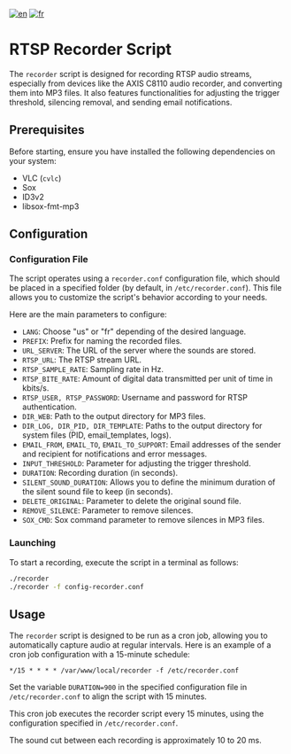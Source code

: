 [![en](https://img.shields.io/badge/lang-en-red.svg)](https://github.com/stefaweb/rtsp-recorder-dev/tree/main)
[![fr](https://img.shields.io/badge/lang-fr-yellow.svg)](https://github.com/stefaweb/rtsp-recorder-dev/blob/main/README.fr.md)

# RTSP Recorder Script

The `recorder` script is designed for recording RTSP audio streams, especially from devices like the AXIS C8110 audio recorder, and converting them into MP3 files. It also features functionalities for adjusting the trigger threshold, silencing removal, and sending email notifications.

## Prerequisites

Before starting, ensure you have installed the following dependencies on your system:

- VLC (`cvlc`)
- Sox
- ID3v2
- libsox-fmt-mp3

## Configuration

### Configuration File

The script operates using a `recorder.conf` configuration file, which should be placed in a specified folder (by default, in `/etc/recorder.conf`). This file allows you to customize the script's behavior according to your needs.

Here are the main parameters to configure:

- `LANG`: Choose "us" or "fr" depending of the desired language.
- `PREFIX`: Prefix for naming the recorded files.
- `URL_SERVER`: The URL of the server where the sounds are stored.
- `RTSP_URL`: The RTSP stream URL.
- `RTSP_SAMPLE_RATE`: Sampling rate in Hz.
- `RTSP_BITE_RATE`: Amount of digital data transmitted per unit of time in kbits/s.
- `RTSP_USER, RTSP_PASSWORD`: Username and password for RTSP authentication.
- `DIR_WEB`: Path to the output directory for MP3 files.
- `DIR_LOG, DIR_PID, DIR_TEMPLATE`: Paths to the output directory for system files (PID, email_templates, logs).
- `EMAIL_FROM`, `EMAIL_TO`, `EMAIL_TO_SUPPORT`: Email addresses of the sender and recipient for notifications and error messages.
- `INPUT_THRESHOLD`: Parameter for adjusting the trigger threshold.
- `DURATION`: Recording duration (in seconds).
- `SILENT_SOUND_DURATION`: Allows you to define the minimum duration of the silent sound file to keep (in seconds).
- `DELETE_ORIGINAL`: Parameter to delete the original sound file.
- `REMOVE_SILENCE`: Parameter to remove silences.
- `SOX_CMD`: Sox command parameter to remove silences in MP3 files.

### Launching

To start a recording, execute the script in a terminal as follows:

```bash
./recorder
./recorder -f config-recorder.conf
```

## Usage

The `recorder` script is designed to be run as a cron job, allowing you to automatically capture audio at regular intervals. Here is an example of a cron job configuration with a 15-minute schedule:

```cron
*/15 * * * * /var/www/local/recorder -f /etc/recorder.conf
```

Set the variable `DURATION=900` in the specified configuration file in `/etc/recorder.conf` to align the script with 15 minutes.

This cron job executes the recorder script every 15 minutes, using the configuration specified in `/etc/recorder.conf`.

The sound cut between each recording is approximately 10 to 20 ms.


